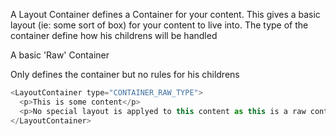 A Layout Container defines a Container for your content. This gives a basic layout (ie: some sort of box) for your content to live into.
The type of the container define how his childrens will be handled

A basic 'Raw' Container

Only defines the container but no rules for his childrens

```js
<LayoutContainer type="CONTAINER_RAW_TYPE">
  <p>This is some content</p>
  <p>No special layout is applyed to this content as this is a raw container</p>
</LayoutContainer>
```
